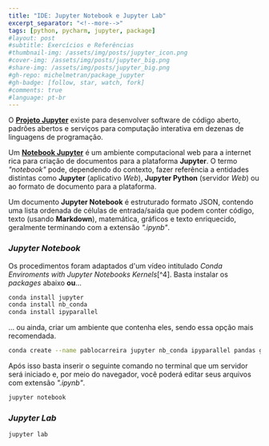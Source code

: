```yaml
---
title: "IDE: Jupyter Notebook e Jupyter Lab"
excerpt_separator: "<!--more-->"
tags: [python, pycharm, jupyter, package]
#layout: post
#subtitle: Exercícios e Referências
#thumbnail-img: /assets/img/posts/jupyter_icon.png
#cover-img: /assets/img/posts/jupyter_big.png
#share-img: /assets/img/posts/jupyter_big.png
#gh-repo: michelmetran/package_jupyter
#gh-badge: [follow, star, watch, fork]
#comments: true
#language: pt-br
---
```


O **<a title="Link do Projeto Jupyter" href="https://jupyter.org/" target="_blank">Projeto Jupyter</a>** existe para desenvolver software de código aberto, padrões abertos e serviços para computação interativa em dezenas de linguagens de programação.

<!--more-->

Um **<a title="Link do Notebook Jupyter" href="https://hub.gke.mybinder.org/user/ipython-ipython-in-depth-6b7gwnpm/notebooks/binder/Index.ipynb" target="_blank">Notebook Jupyter</a>** é um ambiente computacional web para a internet rica para criação de documentos para a plataforma **Jupyter**. O termo _"notebook"_ pode, dependendo do contexto, fazer referência a entidades distintas como **Jupyter** (aplicativo _Web_), **Jupyter Python** (servidor _Web_) ou ao formato de documento para a plataforma.

Um documento **Jupyter Notebook** é estruturado formato JSON, contendo uma lista ordenada de células de entrada/saída que podem conter código, texto (usando **Markdown**), matemática, gráficos e texto enriquecido, geralmente terminando com a extensão _".ipynb"_.

### _Jupyter Notebook_

Os procedimentos foram adaptados d'um vídeo intitulado _Conda Enviroments with Jupyter Notebooks Kernels_[^4].
Basta instalar os _packages_ abaixo **ou**...

```bash
conda install jupyter
conda install nb_conda
conda install ipyparallel
```

... ou ainda, criar um ambiente que contenha eles, sendo essa opção mais recomendada.

```bash
conda create --name pablocarreira jupyter nb_conda ipyparallel pandas geopandas		# Criar ambiente
```

Após isso basta inserir o seguinte comando no terminal que um servidor será iniciado e, por meio do navegador, você poderá editar seus arquivos com extensão _".ipynb"_.

```bash
jupyter notebook
```

### _Jupyter Lab_

```bash
jupyter lab
```
